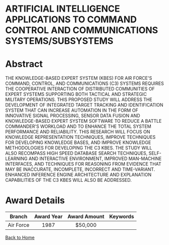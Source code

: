 
ARTIFICIAL INTELLIGENCE APPLICATIONS TO COMMAND CONTROL AND COMMUNICATIONS SYSTEMS/SUBSYSTEMS
=============================================================================================

# Abstract


THE KNOWLEDGE-BASED EXPERT SYSTEM (KBES) FOR AIR FORCE&apos;S COMMAND, CONTROL, AND COMMUNICATIONS (C3) SYSTEMS REQUIRES THE COOPERATIVE INTERACTION OF DISTRIBUTED COMMUNITIES OF EXPERT SYSTEMS SUPPORTING BOTH TACTICAL AND STRATEGIC MILITARY OPERATIONS. THIS PROPOSED STUDY WILL ADDRESS THE DEVELOPMENT OF INTEGRATED TARGET TRACKING AND IDENTIFICATION SYSTEM THAT CAN INCREASE AUTOMATION IN THE FORM OF INNOVATIVE SIGNAL PROCESSING, SENSOR DATA FUSION AND KNOWLEDGE-BASED EXPERT SYSTEM SOFTWARE TO REDUCE A BATTLE COMMANDER&apos;S WORKLOAD AND TO ENHANCE THE TOTAL SYSTEM PERFORMANCE AND RELIABILITY. THIS RESEARCH WILL FOCUS ON KNOWLEDGE REPRESENTATION TECHNIQUES, IMPROVE TECHNIQUES FOR DEVELOPING KNOWLEDGE BASES, AND IMPROVE KNOWLEDGE METHODOLOGIES FOR DEVELOPING THE C3 KBES. THE STUDY WILL ALSO RECOMPASS HIGH SPEED DATABASE SEARCH TECHNIQUES, SELF-LEARNING AND INTERACTIVE ENVIRONMENT, IMPROVED MAN-MACHINE INTERFACES, AND TECHNIQUES FOR REASONING FROM EVIDENCE THAT MAY BE INACCURATE, INCOMPLETE, INCORRECT AND TIME-VARIANT. ENHANCED INFERENCE ENGINE ARCHITECTURE AND EXPLANATION CAPABILITIES OF THE C3 KBES WILL ALSO BE ADDRESSED.  

# Award Details

|Branch|Award Year|Award Amount|Keywords|
| :---: | :---: | :---: | :---: |
|Air Force|1987|$50,000||
  
  


[Back to Home](https://github.com/chrischow/dod_sbir_awards#154)